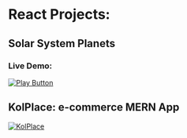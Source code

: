 # React Projects:

## Solar System Planets

### Live Demo: 

[<img alt="Play Button" src="https://user-images.githubusercontent.com/114406139/211439129-37c7a037-dde4-49d6-bf62-4ffc4f315fa9.PNG" />](https://planets-sl.netlify.app/)


## KolPlace: e-commerce MERN App

[![KolPlace](https://i.ibb.co/J2TgbYF/Screenshot-2023-12-11-at-01-41-18-Kol-Place-Your-Shopping-Place.png)](https://www.youtube.com/watch?v=3UA_EBMePz8)
